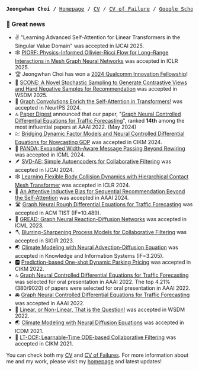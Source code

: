 <p><pre align="center">
<strong>Jeongwhan Choi /</strong> <a href="https://jeongwhanchoi.me">Homepage</a> / <a href="https://github.com/jeongwhanchoi/curriculum-vitae/blob/master/curriculum_vitae.pdf">CV</a> / <a href="https://github.com/jeongwhanchoi/CV_of_Failures/blob/main/CV_of_Failures.pdf">CV of Failure</a> / <a href="https://scholar.google.com/citations?user=3MNElkYAAAAJ&hl=en">Google Scholar</a> / <a href="https://www.semanticscholar.org/author/67027632">Semantic Scholar</a> / <a href="https://www.researchgate.net/profile/Jeongwhan-Choi-2">Research Gate</a> / <a href="https://twitter.com/jeongwhan_choi">Twitter</a> / <a href="http://linkedin.com/in/jeongwhanchoi/">LinkedIn</a> / <a href="https://github.com/jeongwhanchoi">GitHub</a> / 
</pre></p>

### :mega: Great news
- :v: "Learning Advanced Self-Attention for Linear Transformers in the Singular Value Domain" was accepted in IJCAI 2025.
- :spider_web: [PIORF: Physics-Informed Ollivier-Ricci Flow for Long–Range Interactions in Mesh Graph Neural Networks](https://openreview.net/forum?id=qkBBHixPow) was accepted in ICLR 2025.
- :trophy: Jeongwhan Choi has won a [2024 Qualcomm Innovation Fellowship](https://www.qualcomm.com/research/university-relations/innovation-fellowship/2024-south-korea)!
- :cookie: [SCONE: A Novel Stochastic Sampling to Generate Contrastive Views and Hard Negative Samples for Recommendation](https://arxiv.org/abs/2405.00287) was accepted in WSDM 2025.
- :high_brightness: [Graph Convolutions Enrich the Self-Attention in Transformers!](https://arxiv.org/abs/2312.04234) was accepted in NeurIPS 2024.
- :top: [Paper Digest](https://www.paperdigest.org/2024/05/most-influential-aaai-papers-2024-05/) announced that our paper, "[Graph Neural Controlled Differential Equations for Traffic Forecasting](https://ojs.aaai.org/index.php/AAAI/article/view/20587)", ranked **14th** among the most influential papers at AAAI 2022. (May 2024)
- :chart: [Bridging Dynamic Factor Models and Neural Controlled Differential Equations for Nowcasting GDP](https://arxiv.org/abs/2409.08732) was accepted in CIKM 2024.
- :panda_face: [PANDA: Expanded Width-Aware Message Passing Beyond Rewiring](https://arxiv.org/abs/2406.03671) was accepted in ICML 2024.
- :feather: [SVD-AE: Simple Autoencoders for Collaborative Filtering](https://arxiv.org/abs/2405.04746) was accepted in IJCAI 2024.
- :spider_web: [Learning Flexible Body Collision Dynamics with Hierarchical Contact Mesh Transformer](https://arxiv.org/abs/2312.12467) was accepted in ICLR 2024.
- :shopping_cart: [An Attentive Inductive Bias for Sequential Recommendation Beyond the Self-Attention](https://arxiv.org/abs/2312.10325) was accepted in AAAI 2024.
- :motorway: [Graph Neural Rough Differential Equations for Traffic Forecasting](https://arxiv.org/abs/2303.10909) was accepted in ACM TIST (IF=10.489).
- :bread: [GREAD: Graph Neural Reaction-Diffusion Networks](https://arxiv.org/abs/2211.14208) was accepted in ICML 2023.
- :axe: [Blurring-Sharpening Process Models for Collaborative Filtering](https://arxiv.org/abs/2211.09324) was accepted in SIGIR 2023.
- :earth_asia: [Climate Modeling with Neural Advection-Diffusion Equation](https://link.springer.com/article/10.1007/s10115-023-01829-2) was accepted in Knowledge and Information Systems (IF=3.205). 
- :parking: [Prediction-based One-shot Dynamic Parking Pricing](https://dl.acm.org/doi/abs/10.1145/3511808.3557421) was accepted in CIKM 2022.
- :top: [Graph Neural Controlled Differential Equations for Traffic Forecasting](https://ojs.aaai.org/index.php/AAAI/article/view/20587) was selected for oral presentation in AAAI 2022. The top 4.21% (380/9020) of papers were selected for oral presentation in AAAI 2022.
- :oncoming_automobile: [Graph Neural Controlled Differential Equations for Traffic Forecasting](https://ojs.aaai.org/index.php/AAAI/article/view/20587) was accepted in AAAI 2022.
- :thinking: [Linear, or Non-Linear, That is the Question!](https://dl.acm.org/doi/abs/10.1145/3488560.3498501) was accepted in WSDM 2022.
- :earth_asia: [Climate Modeling with Neural Diffusion Equations](https://ieeexplore.ieee.org/abstract/document/9679162/) was accepted in ICDM 2021.
- :bookmark: [LT-OCF: Learnable-Time ODE-based Collaborative Filtering](https://dl.acm.org/doi/abs/10.1145/3459637.3482449) was accepted in CIKM 2021.


You can check both my [CV](https://github.com/jeongwhanchoi/curriculum-vitae) and [CV of Failures](https://github.com/jeongwhanchoi/CV_of_Failures/blob/main/CV_of_Failures.pdf).
For more information about me and my work, please visit my [homepage](https://www.jeongwhanchoi.me) and latest updates!